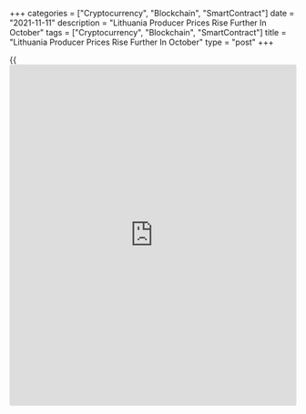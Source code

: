 +++
categories = ["Cryptocurrency", "Blockchain", "SmartContract"]
date = "2021-11-11"
description = "Lithuania Producer Prices Rise Further In October"
tags = ["Cryptocurrency", "Blockchain", "SmartContract"]
title = "Lithuania Producer Prices Rise Further In October"
type = "post"
+++

{{<iframe id="large-banner" src="https://www.bounty.group/#slide=3.0" width="100%" height="600" scrolling="no" style="border: 0px solid rgb(216, 221, 230); border-radius: 3px;">}}

Lithuania's producer prices increased further in October, figures from
Statistics Lithuania showed on Thursday.

The producer price index increased 16.4 percent year-on-year in October,
following a 15.2 percent rise in September.

Excluding refined petroleum products, producer prices grew 9.0 percent
annually in October, following a 8.9 percent increase in the preceding
month.

Producer prices for products sold on the Lithuanian market increased by
20.7 percent annually in October. Prices for products sold on the
foreign market rose by 13.7 percent from a year ago.

On a month-on-month basis, producer prices rise 1.3 percent in October,
following a 1.5 percent gain in the prior month.

Another data from Statistics Lithuania showed that the EU measure of
harmonized index of consumer prices, or HICP rose 8.2 percent yearly in
October, following a 6.4 percent increase in September.

On a monthly basis, HICP rose 1.7 percent in October.

For comments and feedback [contact](https://www.playgroundfx.com/contact/): editorial@rtt[news](https://www.letsplayfx.com/blog/forex-news-website/).com

[Economic News][1]

 **What parts of the world are seeing the best (and worst) economic
performances lately? Click[here][2] to check out our [Econ Scorecard][2]
and find out! See up-to-the-moment [ranking](https://www.playgroundfx.com/blog/crypto-exchange-ranking/)s for the best and worst
performers in [GDP][3], [unemployment rate][4], [inflation][5] and much
more.**

   1. www.rtt[news](https://www.letsplayfx.com/blog/forex-news-website/).com/Content/EconomicNews.aspx
   2. www.rtt[news](https://www.letsplayfx.com/blog/forex-news-website/).com/economic-scorecard/world-rank/unemployment-rate/highest-performance.aspx
   3. www.rtt[news](https://www.letsplayfx.com/blog/forex-news-website/).com/economic-scorecard/world-rank/GDP/highest-performance.aspx
   4. www.rtt[news](https://www.letsplayfx.com/blog/forex-news-website/).com/economic-scorecard/world-rank/unemployment-rate/lowest-performance.aspx
   5. www.rtt[news](https://www.letsplayfx.com/blog/forex-news-website/).com/economic-scorecard/world-rank/CPI/highest-performance.aspx